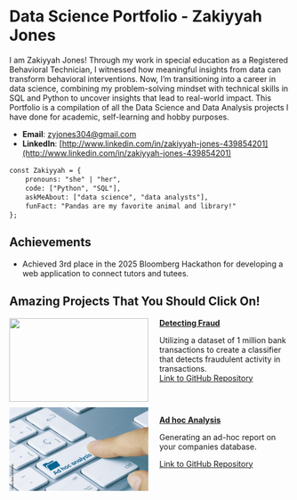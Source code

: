 # Data Science Portfolio - Zakiyyah Jones
I am Zakiyyah Jones! Through my work in special education as a Registered Behavioral Technician, I witnessed how meaningful insights from data can transform behavioral interventions. Now, I’m transitioning into a career in data science, combining my problem-solving mindset with technical skills in SQL and Python to uncover insights that lead to real-world impact. This Portfolio is a compilation of all the Data Science and Data Analysis projects I have done for academic, self-learning and hobby purposes. 

- **Email**: [zyjones304@gmail.com](zyjones304@gmail.com)
- **LinkedIn**: [http://www.linkedin.com/in/zakiyyah-jones-439854201](http://www.linkedin.com/in/zakiyyah-jones-439854201)

```
const Zakiyyah = {
    pronouns: "she" | "her",
    code: ["Python", "SQL"],
    askMeAbout: ["data science", "data analysts"],
    funFact: "Pandas are my favorite animal and library!"
};
```

## Achievements
- Achieved 3rd place in the 2025 Bloomberg Hackathon for developing a web application to connect tutors
and tutees.

## Amazing Projects That You Should Click On!

<img align="left" width="250" height="150" src="AdobeStock_379568072.jpeg" style="margin-right: 20px; margin-bottom: 10px;">

**[Detecting Fraud](https://github.com/Zyjones/Detect-Fraud.git)**  

Utilizing a dataset of 1 million bank transactions to create a classifier that detects fraudulent activity in transactions.  
[Link to GitHub Repository](https://github.com/Zyjones/Detect-Fraud.git)

<br clear="left"/>

<img align="left" width="250" height="150" src="1000_F_171976553_AqYIm6wexgJQXAWqf03iHQsQ9ez6rCer.jpg" style="margin-right: 20px; margin-bottom: 10px;">

**[Ad hoc Analysis](https://github.com/Zyjones/ZJones-Instagram-Ad-hoc-Analysis.git)**

Generating an ad-hoc report on your companies database.

[Link to GitHub Repository](https://github.com/Zyjones/ZJones-Instagram-Ad-hoc-Analysis.git)

<br clear="left"/>

